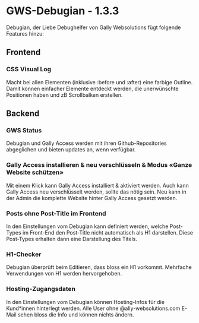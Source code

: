 # GWS-Debugian - 1.3.3
Debugian, der Liebe Debughelfer von Gally Websolutions fügt folgende Features hinzu:

## Frontend
### CSS Visual Log
Macht bei allen Elementen (inklusive :before und :after) eine farbige Outline. Damit können einfacher Elemente entdeckt werden, die unerwünschte Positionen haben und zB Scrollbalken erstellen.

## Backend
### GWS Status
Debugian und Gally Access werden mit ihren Github-Repositories abgeglichen und bieten updates an, wenn verfügbar.
### Gally Access installieren & neu verschlüsseln & Modus «Ganze Website schützen»
Mit einem Klick kann Gally Access installiert & aktiviert werden. Auch kann Gally Access neu verschlüsselt werden, sollte das nötig sein.
Neu kann in der Admin die komplette Website hinter Gally Access gesetzt werden.
### Posts ohne Post-Title im Frontend
In den Einstellungen vom Debugian kann definiert werden, welche Post-Types im Front-End den Post-Title nicht automatisch als H1 darstellen. Diese Post-Types erhalten dann eine Darstellung des Titels.
### H1-Checker
Debugian überprüft beim Editieren, dass bloss ein H1 vorkommt. Mehrfache Verwendungen von H1 werden hervorgehoben.
### Hosting-Zugangsdaten
In den Einstellungen vom Debugian können Hosting-Infos für die Kund*innen hinterlegt werden. Alle User ohne @ally-websolutions.com E-Mail sehen bloss die Info und können nichts ändern.
